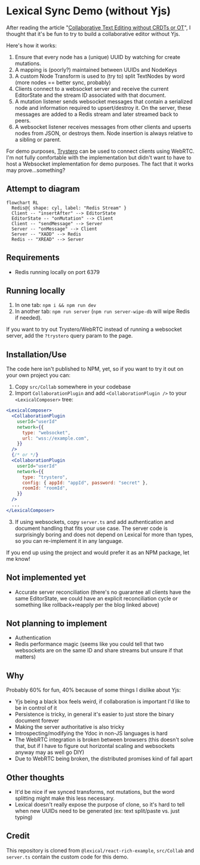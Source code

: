 # Lexical Sync Demo (without Yjs)

After reading the article "[Collaborative Text Editing without CRDTs or OT](https://mattweidner.com/2025/05/21/text-without-crdts.html)",
I thought that it's be fun to try to build a collaborative editor without Yjs.

Here's how it works:

1. Ensure that every node has a (unique) UUID by watching for create mutations.
2. A mapping is (poorly?) maintained between UUIDs and NodeKeys
3. A custom Node Transform is used to (try to) split TextNodes by word (more
   nodes == better sync, probably)
4. Clients connect to a websocket server and receive the current EditorState
   and the stream ID associated with that document.
5. A mutation listener sends websocket messages that contain a serialized node
   and information required to upsert/destroy it. On the server, these messages
   are added to a Redis stream and later streamed back to peers.
6. A websocket listener receives messages from other clients and upserts nodes
   from JSON, or destroys them. Node insertion is always relative to a sibling or
   parent.

For demo purposes, [Trystero](https://github.com/dmotz/trystero/issues) can be
used to connect clients using WebRTC. I'm not fully comfortable with the
implementation but didn't want to have to host a Websocket implementation for
demo purposes. The fact that it works may prove...something?

## Attempt to diagram

```mermaid
flowchart RL
  Redis@{ shape: cyl, label: "Redis Stream" }
  Client -- "insertAfter" --> EditorState
  EditorState -- "onMutation" --> Client
  Client -- "sendMessage" --> Server
  Server -- "onMessage" --> Client
  Server -- "XADD" --> Redis
  Redis -- "XREAD" --> Server
```

## Requirements

- Redis running locally on port 6379

## Running locally

1. In one tab: `npm i && npm run dev`
2. In another tab: `npm run server` (`npm run server-wipe-db` will wipe Redis
   if needed).

If you want to try out Trystero/WebRTC instead of running a websocket server,
add the `?trystero` query param to the page.

## Installation/Use

The code here isn't published to NPM, yet, so if you want to try it out on your
own project you can:

1. Copy `src/Collab` somewhere in your codebase
2. Import `CollaborationPlugin` and add `<CollaborationPlugin />` to your
   `<LexicalComposer>` tree:

```jsx
<LexicalComposer>
  <CollaborationPlugin
    userId="userId"
    network={{
      type: "websocket",
      url: "wss://example.com",
    }}
  />
  {/* or */}
  <CollaborationPlugin
    userId="userId"
    network={{
      type: "trystero",
      config: { appId: "appId", password: "secret" },
      roomId: "roomId",
    }}
  />
  ...
</LexicalComposer>
```

3. If using websockets, copy `server.ts` and add authentication and document
   handling that fits your use case. The server code is surprisingly boring
   and does not depend on Lexical for more than types, so you can re-implement
   it in any language.

If you end up using the project and would prefer it as an NPM package, let me
know!

## Not implemented yet

- Accurate server reconciliation (there's no guarantee all clients have the
  same EditorState, we could have an explicit reconciliation cycle or something
  like rollback+reapply per the blog linked above)

## Not planning to implement

- Authentication
- Redis performance magic (seems like you could tell that two websockets are on
  the same ID and share streams but unsure if that matters)

## Why

Probably 60% for fun, 40% because of some things I dislike about Yjs:

- Yjs being a black box feels weird, if collaboration is important I'd like to
  be in control of it
- Persistence is tricky, in general it's easier to just store the binary
  document forever
- Making the server authoritative is also tricky
- Introspecting/modifying the Ydoc in non-JS languages is hard
- The WebRTC integration is broken between browsers (this doesn't solve that,
  but if I have to figure out horizontal scaling and websockets anyway may as
  well go DIY)
- Due to WebRTC being broken, the distributed promises kind of fall apart

## Other thoughts

- It'd be nice if we synced transforms, not mutations, but the word splitting
  might make this less necessary.
- Lexical doesn't really expose the purpose of clone, so it's hard to tell when
  new UUIDs need to be generated (ex: text split/paste vs. just typing)

## Credit

This repository is cloned from `@lexical/react-rich-example`,
`src/Collab` and `server.ts` contain the custom code for this demo.

